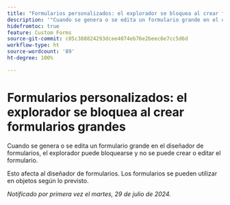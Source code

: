 ```yaml
---
title: "Formularios personalizados: el explorador se bloquea al crear formularios grandes"
description: '"Cuando se genera o se edita un formulario grande en el diseñador de formularios, el explorador puede bloquearse y no se puede crear o editar el formulario".'
hidefromtoc: true
feature: Custom Forms
source-git-commit: c05c388824293dcee4074eb76e2beec6e7cc5d6d
workflow-type: ht
source-wordcount: '89'
ht-degree: 100%

---
```



# Formularios personalizados: el explorador se bloquea al crear formularios grandes

Cuando se genera o se edita un formulario grande en el diseñador de formularios, el explorador puede bloquearse y no se puede crear o editar el formulario.

Esto afecta al diseñador de formularios. Los formularios se pueden utilizar en objetos según lo previsto.

_Notificado por primera vez el martes, 29 de julio de 2024._
